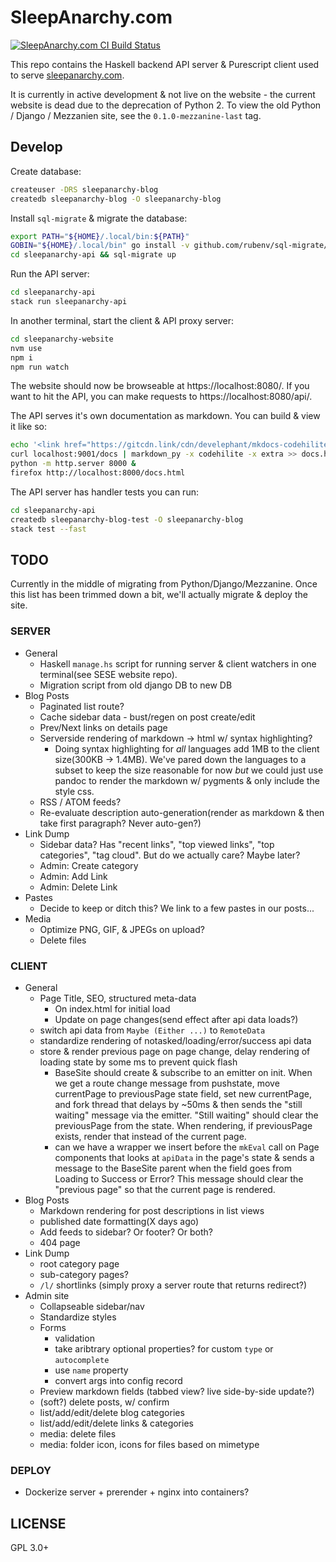 # SleepAnarchy.com

[![SleepAnarchy.com CI Build Status](https://github.com/prikhi/sleepanarchy/actions/workflows/main.yml/badge.svg?branch=master)](https://github.com/prikhi/sleepanarchy/actions/workflows/main.yml)


This repo contains the Haskell backend API server & Purescript client used to
serve [sleepanarchy.com](https://sleepanarchy.com).

It is currently in active development & not live on the website - the current
website is dead due to the deprecation of Python 2. To view the old Python /
Django / Mezzanien site, see the `0.1.0-mezzanine-last` tag.


## Develop

Create database:

```sh
createuser -DRS sleepanarchy-blog
createdb sleepanarchy-blog -O sleepanarchy-blog
````

Install `sql-migrate` & migrate the database:

```sh
export PATH="${HOME}/.local/bin:${PATH}"
GOBIN="${HOME}/.local/bin" go install -v github.com/rubenv/sql-migrate/...@v1.1.2
cd sleepanarchy-api && sql-migrate up
```

Run the API server:

```sh
cd sleepanarchy-api
stack run sleepanarchy-api
```

In another terminal, start the client & API proxy server:

```sh
cd sleepanarchy-website
nvm use
npm i
npm run watch
```

The website should now be browseable at https://localhost:8080/. If you want to
hit the API, you can make requests to https://localhost:8080/api/.

The API serves it's own documentation as markdown. You can build & view it like
so:

```sh
echo '<link href="https://gitcdn.link/cdn/develephant/mkdocs-codehilite-themes/master/css/monokai.css" rel="stylesheet" />' > docs.html
curl localhost:9001/docs | markdown_py -x codehilite -x extra >> docs.html
python -m http.server 8000 &
firefox http://localhost:8000/docs.html
```

The API server has handler tests you can run:

```sh
cd sleepanarchy-api
createdb sleepanarchy-blog-test -O sleepanarchy-blog
stack test --fast
```


## TODO

Currently in the middle of migrating from Python/Django/Mezzanine. Once this
list has been trimmed down a bit, we'll actually migrate & deploy the site.

### SERVER

* General
    * Haskell `manage.hs` script for running server & client watchers in one
      terminal(see SESE website repo).
    * Migration script from old django DB to new DB
* Blog Posts
    * Paginated list route?
    * Cache sidebar data - bust/regen on post create/edit
    * Prev/Next links on details page
    * Serverside rendering of markdown -> html w/ syntax highlighting?
        * Doing syntax highlighting for _all_ languages add 1MB to the client
          size(300KB -> 1.4MB). We've pared down the languages to a subset to
          keep the size reasonable for now _but_ we could just use pandoc to
          render the markdown w/ pygments & only include the style css.
    * RSS / ATOM feeds?
    * Re-evaluate description auto-generation(render as markdown & then take
      first paragraph? Never auto-gen?)
* Link Dump
    * Sidebar data? Has "recent links", "top viewed links", "top categories",
      "tag cloud". But do we actually care? Maybe later?
    * Admin: Create category
    * Admin: Add Link
    * Admin: Delete Link
* Pastes
    * Decide to keep or ditch this? We link to a few pastes in our posts...
* Media
    * Optimize PNG, GIF, & JPEGs on upload?
    * Delete files


### CLIENT

* General
    * Page Title, SEO, structured meta-data
        * On index.html for initial load
        * Update on page changes(send effect after api data loads?)
    * switch api data from `Maybe (Either ...)` to `RemoteData`
    * standardize rendering of notasked/loading/error/success api data
    * store & render previous page on page change, delay rendering of loading
      state by some ms to prevent quick flash
        * BaseSite should create & subscribe to an emitter on init. When we get
          a route change message from pushstate, move currentPage to
          previousPage state field, set new currentPage, and fork thread that
          delays by ~50ms & then sends the "still waiting" message via the
          emitter. "Still waiting" should clear the previousPage from the
          state. When rendering, if previousPage exists, render that instead of
          the current page.
        * can we have a wrapper we insert before the `mkEval` call on Page
          components that looks at `apiData` in the page's state & sends a
          message to the BaseSite parent when the field goes from Loading to
          Success or Error? This message should clear the "previous page" so
          that the current page is rendered.
* Blog Posts
    * Markdown rendering for post descriptions in list views
    * published date formatting(X days ago)
    * Add feeds to sidebar? Or footer? Or both?
    * 404 page
* Link Dump
    * root category page
    * sub-category pages?
    * `/l/` shortlinks (simply proxy a server route that returns redirect?)
* Admin site
    * Collapseable sidebar/nav
    * Standardize styles
    * Forms
        * validation
        * take aribtrary optional properties? for custom `type` or
          `autocomplete`
        * use `name` property
        * convert args into config record
    * Preview markdown fields (tabbed view? live side-by-side update?)
    * (soft?) delete posts, w/ confirm
    * list/add/edit/delete blog categories
    * list/add/edit/delete links & categories
    * media: delete files
    * media: folder icon, icons for files based on mimetype


### DEPLOY

* Dockerize server + prerender + nginx into containers?


## LICENSE

GPL 3.0+
